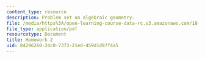```yaml
---
content_type: resource
description: Problem set on algebraic geometry.
file: /media/https%3A/open-learning-course-data-rc.s3.amazonaws.com/18-727-topics-in-algebraic-geometry-algebraic-surfaces-spring-2008/8429626024c0737321ed459d1d97f4a5_hw2.pdf
file_type: application/pdf
resourcetype: Document
title: Homework 2
uid: 84296260-24c0-7373-21ed-459d1d97f4a5
---
```

